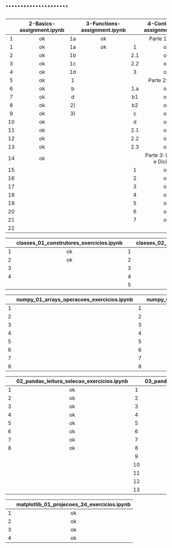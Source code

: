# .....................
## 
|    | 2-Basics-assignment.ipynb|    | 3-Functions-assignment.ipynb |    | 4-Containers-assignment.ipynb|
|:-: | :-----------------------:|:-: |:----------------------------:|:-: |:----------------------------:|
| 1  | ok                       | 1a | ok                           |    | Parte 1: Listas              |
| 1  | ok                       | 1a | ok                           | 1  | ok                           |
| 2  | ok                       | 1b |                              | 2.1| ok                           |
| 3  | ok                       | 1c |                              | 2.2| ok                           |
| 4  | ok                       | 1d |                              | 3  | ok                           |
| 5  | ok                       | 1  |                              |    |  Parte 2: Tuplas             |
| 6  | ok                       | b  |                              | 1.a| ok                           |
| 7  | ok                       | d  |                              | b1 | ok                           |
| 8  | ok                       | 2) |                              | b2 | ok                           |
| 9  | ok                       | 3) |                              | c  | ok                           |
| 10 | ok                       |    |                              | d  | ok                           |
| 11 | ok                       |    |                              | 2.1| ok                           |
| 12 | ok                       |    |                              | 2.2| ok                           |
| 13 | ok                       |    |                              | 2.3| ok                           |
| 14 | ok                       |    |                              |    |  Parte 3: Lambdas e Dicionári|
| 15 |                          |    |                              | 1  | ok                           |
| 16 |                          |    |                              | 2  | ok                           |
| 17 |                          |    |                              | 3  | ok                           |
| 18 |                          |    |                              | 4  | ok                           |
| 19 |                          |    |                              | 5  | ok                           |
| 20 |                          |    |                              | 6  | ok                           |
| 21 |                          |    |                              | 7  | ok                           |
| 22 |                          |    |                              |    |                              |

|    | classes_01_construtores_exercicios.ipynb |    |classes_02_métodos_exercicios.ipynb |
|:-: |:----------------------------------------:|:-: |:----------------------------------:|
| 1  |  ok                                      | 1  |                                    |
| 2  |  ok                                      | 2  |                                    |
| 3  |                                          | 3  |                                    |
| 4  |                                          | 4  |                                    |
|    |                                          | 5  |                                    |

|    | numpy_01_arrays_operacoes_exercicios.ipynb |    |numpy_02_algebra_linear_exercicios.ipynb |
|:-: |:------------------------------------------:|:-: |:---------------------------------------:|
| 1  |                                            | 1  |                                         |
| 2  |                                            | 2  |                                         |
| 3  |                                            | 3  |                                         |
| 4  |                                            | 4  |                                         |
| 5  |                                            | 5  |                                         |
| 6  |                                            | 6  |                                         |
| 7  |                                            | 7  |                                         |
| 8  |                                            | 8  |                                         |

|   | 02_pandas_leitura_selecao_exercicios.ipynb |    |03_pandas_bd_exercicios.ipynb|
|:-:|:------------------------------------------:|:-: |:---------------------------:|
| 1 | ok                                         | 1  | ok                          |
| 2 | ok                                         | 2  | ok                          |
| 3 | ok                                         | 3  | ok                          |
| 4 | ok                                         | 4  | ok                          |
| 5 | ok                                         | 5  | ok                          |
| 6 | ok                                         | 6  | ok                          |
| 7 | ok                                         | 7  | ok                          |
| 8 | ok                                         | 8  | ok                          |
|   |                                            | 9  | ok                          |
|   |                                            | 10 | ok                          |
|   |                                            | 11 | ok                          |
|   |                                            | 12 | ok                          |
|   |                                            | 13 | ok                          |

|   |matplotlib_01_projecoes_2d_exercicios.ipynb |
|:-:|:------------------------------------------:|
| 1 | ok                                         |
| 2 | ok                                         |
| 3 | ok                                        |
| 4 | ok                                         |

